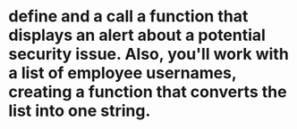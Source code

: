 # define and a call a function that displays an alert about a potential security issue. Also, you'll work with a list of employee usernames, creating a function that converts the list into one string.
